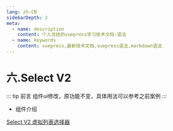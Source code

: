 ```yaml
---
lang: zh-CN
sidebarDepth: 2
meta:
  - name: description
    content: 个人总结的vuepress学习技术文档-语法
  - name: keywords
    content: vuepress,最新技术文档,vuepress语法,markdown语法
---
```


# 六.Select V2

::: tip 前言
组件ui修改，原功能不变，具体用法可以参考之前案例
:::

- 组件介绍

[Select V2 虚拟列表选择器](https://element-plus.gitee.io/#/zh-CN/component/select-v2)
